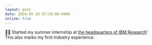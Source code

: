 ```yaml
---
layout: post
date: 2024-05-20 07:59:00-0400
inline: true
---
```


:man_office_worker: Started my summer internship at <a href="https://research.ibm.com/labs/yorktown-heights">the headquarters of IBM Research</a>! This also marks my first industry experience.